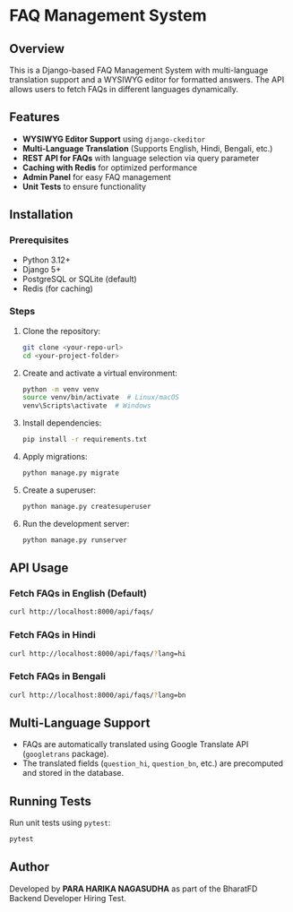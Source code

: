 # FAQ Management System

## Overview
This is a Django-based FAQ Management System with multi-language translation support and a WYSIWYG editor for formatted answers. The API allows users to fetch FAQs in different languages dynamically.

## Features
- **WYSIWYG Editor Support** using `django-ckeditor`
- **Multi-Language Translation** (Supports English, Hindi, Bengali, etc.)
- **REST API for FAQs** with language selection via query parameter
- **Caching with Redis** for optimized performance
- **Admin Panel** for easy FAQ management
- **Unit Tests** to ensure functionality

## Installation
### Prerequisites
- Python 3.12+
- Django 5+
- PostgreSQL or SQLite (default)
- Redis (for caching)

### Steps
1. Clone the repository:
   ```sh
   git clone <your-repo-url>
   cd <your-project-folder>
   ```
2. Create and activate a virtual environment:
   ```sh
   python -m venv venv
   source venv/bin/activate  # Linux/macOS
   venv\Scripts\activate  # Windows
   ```
3. Install dependencies:
   ```sh
   pip install -r requirements.txt
   ```
4. Apply migrations:
   ```sh
   python manage.py migrate
   ```
5. Create a superuser:
   ```sh
   python manage.py createsuperuser
   ```
6. Run the development server:
   ```sh
   python manage.py runserver
   ```

## API Usage
### Fetch FAQs in English (Default)
```sh
curl http://localhost:8000/api/faqs/
```
### Fetch FAQs in Hindi
```sh
curl http://localhost:8000/api/faqs/?lang=hi
```
### Fetch FAQs in Bengali
```sh
curl http://localhost:8000/api/faqs/?lang=bn
```

## Multi-Language Support
- FAQs are automatically translated using Google Translate API (`googletrans` package).
- The translated fields (`question_hi`, `question_bn`, etc.) are precomputed and stored in the database.

## Running Tests
Run unit tests using `pytest`:
```sh
pytest
```

## Author
Developed by **PARA HARIKA NAGASUDHA** as part of the BharatFD Backend Developer Hiring Test.


